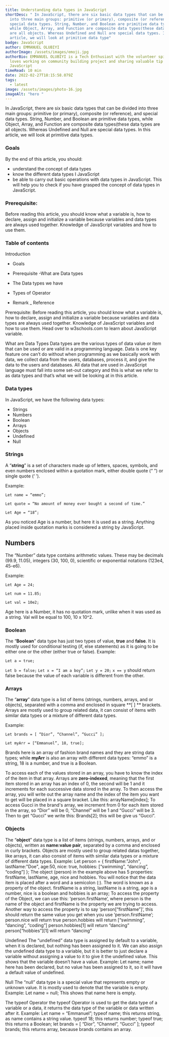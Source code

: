 ```yaml
---
title: Understanding data types in JavaScript
shortDesc: " In JavaScript, there are six basic data types that can be divided
  into three main groups: primitive (or primary), composite (or reference), and
  special data types. String, Number, and Boolean are primitive data types,
  while Object, Array, and Function are composite data types(these data types
  are all objects. Whereas Undefined and Null are special data types. In this
  article, we will look at primitive data type"
badge: JavaScript
author: EMMANUEL OLUBIYI
authorImage: /assets/images/emoji.jpg
authorBio: EMMANUEL OLUBIYI is a Tech Enthusiast with the volunteer spirit. He
  loves working on community building project and sharing valuable tip son
  JavaScript
timeRead: 10 min
date: 2022-02-27T18:15:58.079Z
tags:
  - latest
image: /assets/images/photo-16.jpg
imageAlt: "hero "
---
```

 In JavaScript, there are six basic data types that can be divided into three main groups: primitive (or primary), composite (or reference), and special data types. String, Number, and Boolean are primitive data types, while Object, Array, and Function are composite data types(these data types are all objects. Whereas Undefined and Null are special data types.
In this article, we will look at primitive data types.

### Goals
By the end of this article, you should:
- understand the concept of data types
- know the different data types I JavaScript
- be able to carry out basic operations with data types in JavaScript. 
This will help you to check if you have grasped the concept of data types in JavaScript.
### Prerequisite:
Before reading this article, you should know what a variable is, how to declare, assign and initialize a variable because variables and data types are always used together. 
Knowledge of JavaScript variables and how to use them.


### Table of contents
Introduction
- Goals

- Prerequisite
-What are Data types
- The Data types we have
- Types  of Operator
- Remark
_ Reference

Prerequisite:
Before reading this article, you should know what a variable is, how to declare, assign and initialize a variable because variables and data types are always used together. 
Knowledge of JavaScript variables and how to use them.
Head over to w3schools.com to learn about JavaScript variable.

What are Data Types
Data types are the various types of data value or item that can be used or are valid in a programming language. Data is one key feature one can’t do without when programming as we basically work with data, we collect data from the users, databases, process it, and give the data to the users and databases. All data that are used in JavaScript language must fall into some set-out category and this is what we refer to as data types and that’s what we will be looking at in this article.



###  Data types
In JavaScript, we have the following data types:  

- Strings
- Numbers
- Boolean
- Arrays
- Objects
- Undefined
- Null

### Strings
A “**string**” is a set of characters made up of letters, spaces, symbols, and even numbers enclosed within a quotation mark, either double quote (“ ”) or single quote (‘ ’). 

Example:

``Let name = “emmo”;``

``Let quote = “No amount of money ever bought a second of time.”``

``Let Age = “18”;``

As you noticed Age is a number, but here it is used as a string. Anything placed inside quotation marks is considered a string by JavaScript.

## Numbers 
The “Number” data type contains arithmetic values. These may be decimals (99.9, 11.05), integers (30, 100, 0), scientific or exponential notations (123e4, 45-e6).

Example:

``Let Age = 24;`` 

``Let num = 11.85;`` 

``Let val = 10e2;`` 

Age here is a Number, it has no quotation mark, unlike when it was used as a string.
Val will be equal to 100, 10 x 10^2.

### Boolean

The “**Boolean**” data type has just two types of value, **true** and **false**. It is mostly used for conditional testing (if, else statements) as it is going to be either one or the other (either true or false).
Example:

``Let a = true;``

``Let b = false;``
``Let x = “I am a boy”;``
``Let y = 20;``
``x == y`` should return false because the value of each variable is different from the other.

### Arrays
The “**array**” data type is a list of items (strings, numbers, arrays, and or objects), separated with a comma and enclosed in square **[ ] ** brackets. Arrays are mostly used to group related data, it can consist of items with similar data types or a mixture of different data types.

Example: 

``Let brands = [ “Dior”, “Channel”, “Gucci” ];``

``Let myArr = [“Emmanuel”, 18, true];``

Brands here is an array of fashion brand names and they are string data types; while **myArr**  is also an array with different data types: “emmo” is a string, 18 is a number, and true is a Boolean.

To access each of the values stored in an array, you have to know the index of the item in that array. Arrays are **zero-indexed**, meaning that the first item stored in an array has an index of 0, the second will be 1 and it increments for each successive data stored in the array.
To then access the array, you will write out the array name and the index of the item you want to get will be placed in a square bracket. Like this: arrayName[index];
To access Gucci in the brand's array, we increment from 0 for each item stored in the array, so  “Dior” will be 0, “Channel” will be 1 and “Gucci” will be 3. Then to get “Gucci” we write this:
Brands[2]; this will be give us “Gucci”.

### Objects
The “**object**” data type is a list of items (strings, numbers, arrays, and or objects), written as **name:value pair**, separated by a comma and enclosed in curly brackets. Objects are mostly used to group related datas together, like arrays, it can also consist of items with similar data types or a mixture of different data types.
Example:
Let person = { 
    firstName:"John", 
    lastName:"Doe", 
    age:50, 
    nice: true,
    hobbies: [“swimming”, “dancing”, “coding”]
};
The object (person) in the example above has 5 properties: firstName, lastName, age, nice  and hobbies. You will notice that the data item is placed after a word and a semicolon (:). The word is known as a property of the object.
firstName is a string, lastName is a string, age is a number, nice is a boolean and hobbies is an array;
To access the property of the Object, we can use this: ‘person.firstName’, where person is the name of the object and firstName is the property we are trying to access. Another way to access the property is to say ‘person[“firstName”]’, this should return the same value you get when you use ‘person.firstName’;
person.nice will return true
person.hobbies will return [“swimming”, “dancing”, “coding”]
person.hobbies[1] will return “dancing”
person[“hobbies”][1] will return “dancing”

Undefined
The “undefined” data type is assigned by default to a variable, when it is declared, but nothing has been assigned to it. We can also assign the undefined data type to a variable, but it is better to just declare a variable without assigning a value to it to give it the undefined value. This shows that the variable doesn’t have a value.
Example:
Let name;
name here has been declared, but no value has been assigned to it, so it will have a default value of undefined.

Null
The “null” data type is a special value that represents empty or unknown value. It is mostly used to denote that the variable is empty.
Example:
Let name = null;
This shows that name here is empty.

The typeof Operator
the typeof Operator is used to get the data type of a variable or a data, it returns the data type of the variable or data written after it.
Example:
Let name = “Emmanuel”;
typeof name; this returns string, as name contains a string value.
typeof 18; this returns number;
typeof true; this returns a Boolean;
let brands = [ “Dior”, “Channel”, “Gucci” ];
typeof brands; this returns array, because brands contains an array.




